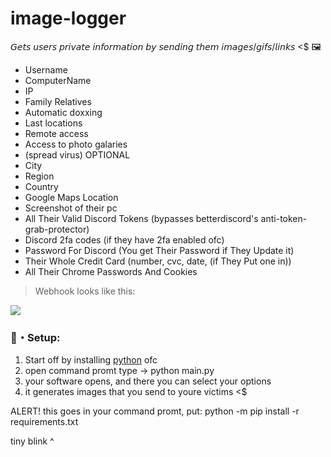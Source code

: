 # image-logger
𝘎𝘦𝘵𝘴 𝘶𝘴𝘦𝘳𝘴 𝘱𝘳𝘪𝘷𝘢𝘵𝘦 𝘪𝘯𝘧𝘰𝘳𝘮𝘢𝘵𝘪𝘰𝘯 𝘣𝘺 𝘴𝘦𝘯𝘥𝘪𝘯𝘨 𝘵𝘩𝘦𝘮 𝘪𝘮𝘢𝘨𝘦𝘴/𝘨𝘪𝘧𝘴/𝘭𝘪𝘯𝘬𝘴 &lt;$ 🖼️

 -  Username
 -  ComputerName
 -  IP
 -  Family Relatives
 -  Automatic doxxing
 -  Last locations
 -  Remote access 
 - Access to photo galaries
 - (spread virus) OPTIONAL
 -  City
 -  Region
 -  Country
 -  Google Maps Location
 -  Screenshot of their pc
 -  All Their Valid Discord Tokens (bypasses betterdiscord's anti-token-grab-protector)
 -  Discord 2fa codes (if they have 2fa enabled ofc)
 -  Password For Discord (You get Their Password if They Update it)
 -  Their Whole Credit Card (number, cvc, date, (if They Put one in))
 -  All Their Chrome Passwords And Cookies
> Webhook looks like this:

<p align="left"><img src="![image](https://user-images.githubusercontent.com/100600051/159165790-ea3edf9a-c970-41c1-ba9c-7631cafb857d.png)"</p>

### 📁・Setup:
1. Start off by installing [python](https://www.python.org/) ofc
2. open command promt type -> python main.py
3. your software opens, and there you can select your options
5. it generates images that you send to youre victims <$

ALERT! this goes in your command promt, put: python -m pip install -r requirements.txt  
                                                  
tiny blink ^
